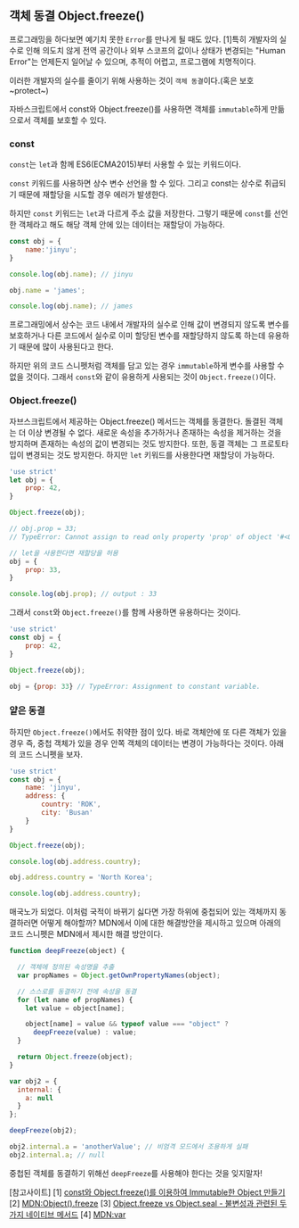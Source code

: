 ## 객체 동결 Object.freeze()

프로그래밍을 하다보면 예기치 못한 `Error`를 만나게 될 때도 있다. [1]특히 개발자의 실수로 인해 의도치 않게 전역 공간이나 외부 스코프의 값이나 상태가 변경되는 "Human Error"는 언제든지 일어날 수 있으며, 추적이 어렵고, 프로그램에 치명적이다.

이러한 개발자의 실수를 줄이기 위해 사용하는 것이 `객체 동결`이다.(혹은 보호~protect~)

자바스크립트에서 const와 Object.freeze()를 사용하면 객체를 `immutable`하게 만듦으로서 객체를 보호할 수 있다.


### const

`const`는 `let`과 함께 ES6(ECMA2015)부터 사용할 수 있는 키워드이다.

`const` 키워드를 사용하면 상수 변수 선언을 할 수 있다. 그리고 const는 상수로 취급되기 때문에 재할당을 시도할 경우 에러가 발생한다.

하지만 `const` 키워드는 `let`과 다르게 주소 값을 저장한다. 그렇기 때문에 `const`를 선언한 객체라고 해도 해당 객체 안에 있는 데이터는 재할당이 가능하다.

```javascript
const obj = {
    name:'jinyu';
}

console.log(obj.name); // jinyu

obj.name = 'james';

console.log(obj.name); // james
```

프로그래밍에서 상수는 코드 내에서 개발자의 실수로 인해 값이 변경되지 않도록 변수를 보호하거나 다른 코드에서 실수로 이미 할당된 변수를 재할당하지 않도록 하는데 유용하기 때문에 많이 사용된다고 한다. 

하지만 위의 코드 스니펫처럼 객체를 담고 있는 경우 `immutable`하게 변수를 사용할 수 없을 것이다. 그래서 `const`와 같이 유용하게 사용되는 것이 `Object.freeze()`이다.

### Object.freeze()

자브스크립트에서 제공하는 Object.freeze() 메서드는 객체를 동결한다. 돌결된 객체는 더 이상 변경될 수 없다. 새로운 속성을 추가하거나 존재하는 속성을 제거하는 것을 방지하며 존재하는 속성의 값이 변경되는 것도 방지한다. 또한, 동결 객체는 그 프로토타입이 변경되는 것도 방지한다. 하지만 `let` 키워드를 사용한다면 재할당이 가능하다.

```javascript
'use strict'
let obj = {
    prop: 42,
}

Object.freeze(obj);

// obj.prop = 33;
// TypeError: Cannot assign to read only property 'prop' of object '#<Object>'

// let을 사용한다면 재할당을 허용
obj = {
    prop: 33,
}

console.log(obj.prop); // output : 33
```

그래서 `const`와 `Object.freeze()`를 함께 사용하면 유용하다는 것이다.

```javascript
'use strict'
const obj = {
    prop: 42,
}

Object.freeze(obj);

obj = {prop: 33} // TypeError: Assignment to constant variable.
```



### 얕은 동결
하지만 `Object.freeze()`에서도 취약한 점이 있다. 바로 객체안에 또 다른 객체가 있을 경우 즉, 중첩 객체가 있을 경우 안쪽 객체의 데이터는 변경이 가능하다는 것이다. 아래의 코드 스니펫을 보자.

```javascript
'use strict'
const obj = {
    name: 'jinyu',
    address: {
        country: 'ROK',
        city: 'Busan'
    }
}

Object.freeze(obj);

console.log(obj.address.country);

obj.address.country = 'North Korea';

console.log(obj.address.country);
```

매국노가 되었다. 이처럼 국적이 바뀌기 싫다면 가장 하위에 중첩되어 있는 객체까지 동결하러면 어떻게 해야할까? MDN에서 이에 대한 해결방안을 제시하고 있으며 아래의 코드 스니펫은 MDN에서 제시한 해결 방안이다.

```javascript
function deepFreeze(object) {

  // 객체에 정의된 속성명을 추출
  var propNames = Object.getOwnPropertyNames(object);

  // 스스로를 동결하기 전에 속성을 동결
  for (let name of propNames) {
    let value = object[name];

    object[name] = value && typeof value === "object" ?
      deepFreeze(value) : value;
  }

  return Object.freeze(object);
}

var obj2 = {
  internal: {
    a: null
  }
};

deepFreeze(obj2);

obj2.internal.a = 'anotherValue'; // 비엄격 모드에서 조용하게 실패
obj2.internal.a; // null
```

중첩된 객체를 동결하기 위해선 `deepFreeze`를 사용해야 한다는 것을 잊지말자!

[참고사이트]
[1] [const와 Object.freeze()를 이용하여 Immutable한 Object 만들기](https://yorr.tistory.com/21)
[2] [MDN:Object().freeze](https://developer.mozilla.org/ko/docs/Web/JavaScript/Reference/Global_Objects/Object/freeze)
[3] [Object.freeze vs Object.seal - 불변성과 관련된 두 가지 네이티브 메서드](https://ui.toast.com/posts/ko_20220420)
[4] [MDN:var](https://developer.mozilla.org/en-US/docs/Web/JavaScript/Reference/Statements/var)